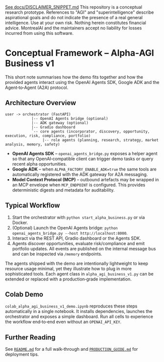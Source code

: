 [See docs/DISCLAIMER_SNIPPET.md](../../../docs/DISCLAIMER_SNIPPET.md)
This repository is a conceptual research prototype. References to "AGI" and "superintelligence" describe aspirational goals and do not indicate the presence of a real general intelligence. Use at your own risk. Nothing herein constitutes financial advice. MontrealAI and the maintainers accept no liability for losses incurred from using this software.

# Conceptual Framework – Alpha‑AGI Business v1

This short note summarises how the demo fits together and how the provided agents interact using the OpenAI Agents SDK,
  Google ADK and the Agent‑to‑Agent (A2A) protocol.

## Architecture Overview

```
user -> orchestrator (FastAPI)
            |-- OpenAI Agents bridge (optional)
            |-- ADK gateway (optional)
            |-- Gradio dashboard
            `-- core agents (incorporator, discovery, opportunity, execution, risk, compliance, portfolio)
                 |-- role agents (planning, research, strategy, market analysis, memory, safety)
```

* **OpenAI Agents SDK** – `openai_agents_bridge.py` exposes a helper agent so that any OpenAI‑compatible client can
  trigger demo tasks or query recent alpha opportunities.
* **Google ADK** – when `ALPHA_FACTORY_ENABLE_ADK=true` the same tools are automatically registered with the ADK gateway
  for A2A messaging.
* **Model Context Protocol (MCP)** – outbound artefacts may be wrapped in an MCP envelope when `MCP_ENDPOINT` is
  configured. This provides deterministic digests and metadata for auditability.

## Typical Workflow

1. Start the orchestrator with `python start_alpha_business.py` or via Docker.
2. (Optional) Launch the OpenAI Agents bridge: `python openai_agents_bridge.py --host http://localhost:8000`.
3. Interact via the REST API, Gradio dashboard or the Agents SDK.
4. Agents discover opportunities, evaluate risk/compliance and emit portfolio updates. All events are published on the
  internal message bus and can be inspected via `/memory` endpoints.

The agents shipped with the demo are intentionally lightweight to keep resource usage minimal, yet they illustrate how
  to plug in more sophisticated tools. Each agent class in `alpha_agi_business_v1.py` can be extended or replaced with a
  production‑grade implementation.

## Colab Demo

`colab_alpha_agi_business_v1_demo.ipynb` reproduces these steps automatically in a single notebook. It installs
  dependencies, launches the orchestrator and exposes a simple dashboard. Run all cells to experience the workflow
  end‑to‑end even without an `OPENAI_API_KEY`.

## Further Reading

See [`README.md`](README.md) for a full walk‑through and [`PRODUCTION_GUIDE.md`](PRODUCTION_GUIDE.md) for deployment
  tips.
